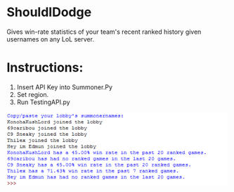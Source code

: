 # ShouldIDodge
Gives win-rate statistics of your team's recent ranked history given usernames on any LoL server.
# Instructions:
1. Insert API Key into Summoner.Py
2. Set region.
3. Run TestingAPI.py


![alt text](https://github.com/angelotc/ShouldIDodge/blob/master/static/shouldidodge.PNG)
